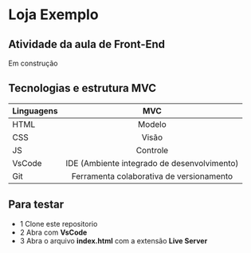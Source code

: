 # Loja Exemplo

## Atividade da aula de Front-End
Em construção

## Tecnologias e estrutura MVC

| Linguagens  | MVC |
| ------------- |:-------------:|
| HTML | Modelo     |
| CSS    | Visão |
| JS    | Controle |
| VsCode    | IDE (Ambiente integrado de desenvolvimento) |
| Git    | Ferramenta colaborativa de versionamento |

## Para testar

* 1 Clone este repositorio
* 2 Abra com **VsCode**
* 3 Abra o arquivo **index.html** com a extensão **Live Server**
